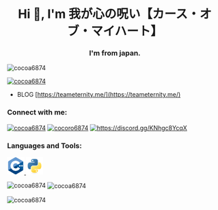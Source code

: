 <h1 align="center">Hi 👋, I'm 我が心の呪い【カース・オブ・マイハート】</h1>
<h3 align="center">I'm from japan.</h3>

<p align="left"> <img src="https://komarev.com/ghpvc/?username=cocoa6874&label=Profile%20views&color=0e75b6&style=flat" alt="cocoa6874" /> </p>

<p align="left"> <a href="https://github.com/ryo-ma/github-profile-trophy"><img src="https://github-profile-trophy.vercel.app/?username=cocoa6874" alt="cocoa6874" /></a> </p>

- BLOG [https://teameternity.me/](https://teameternity.me/)

<h3 align="left">Connect with me:</h3>
<p align="left">
<a href="https://twitter.com/cocoa6874" target="blank"><img align="center" src="https://raw.githubusercontent.com/rahuldkjain/github-profile-readme-generator/master/src/images/icons/Social/twitter.svg" alt="cocoa6874" height="30" width="40" /></a>
<a href="https://www.youtube.com/c/cocoro6874" target="blank"><img align="center" src="https://raw.githubusercontent.com/rahuldkjain/github-profile-readme-generator/master/src/images/icons/Social/youtube.svg" alt="cocoro6874" height="30" width="40" /></a>
<a href="https://discord.gg/https://discord.gg/KNhgc8YcqX" target="blank"><img align="center" src="https://raw.githubusercontent.com/rahuldkjain/github-profile-readme-generator/master/src/images/icons/Social/discord.svg" alt="https://discord.gg/KNhgc8YcqX" height="30" width="40" /></a>
</p>

<h3 align="left">Languages and Tools:</h3>
<p align="left"> <a href="https://www.w3schools.com/cpp/" target="_blank" rel="noreferrer"> <img src="https://raw.githubusercontent.com/devicons/devicon/master/icons/cplusplus/cplusplus-original.svg" alt="cplusplus" width="40" height="40"/> </a> <a href="https://www.python.org" target="_blank" rel="noreferrer"> <img src="https://raw.githubusercontent.com/devicons/devicon/master/icons/python/python-original.svg" alt="python" width="40" height="40"/> </a> </p>

<p><img align="left" src="https://github-readme-stats.vercel.app/api/top-langs?username=cocoa6874&show_icons=true&locale=en&layout=compact" alt="cocoa6874" /></p>

<p>&nbsp;<img align="center" src="https://github-readme-stats.vercel.app/api?username=cocoa6874&show_icons=true&locale=en" alt="cocoa6874" /></p>

<p><img align="center" src="https://github-readme-streak-stats.herokuapp.com/?user=cocoa6874&" alt="cocoa6874" /></p>
